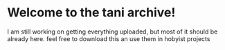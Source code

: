 # Welcome to the tani archive!
I am still working on getting everything uploaded, but most of it should be already here.
feel free to download this an use them in hobyist projects
